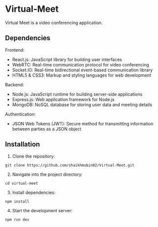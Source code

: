 # Virtual-Meet

Virtual Meet is a video conferencing application.

## Dependencies

Frontend:

- React.js: JavaScript library for building user interfaces
- WebRTC: Real-time communication protocol for video conferencing
- Socket.IO: Real-time bidirectional event-based communication library
- HTML5 & CSS3: Markup and styling languages for web development

Backend:

- Node.js: JavaScript runtime for building server-side applications
- Express.js: Web application framework for Node.js
- MongoDB: NoSQL database for storing user data and meeting details

Authentication:

- JSON Web Tokens (JWT): Secure method for transmitting information between parties as a JSON object

## Installation

1. Clone the repository: 

```base
git clone https://github.com/shaikhmubin02/Virtual-Meet.git
```
2. Navigate into the project directory: 

```base
cd virtual-meet
```
3. Install dependencies: 

```bash
npm install
```
4. Start the development server: 

```base
npm run dev 
```